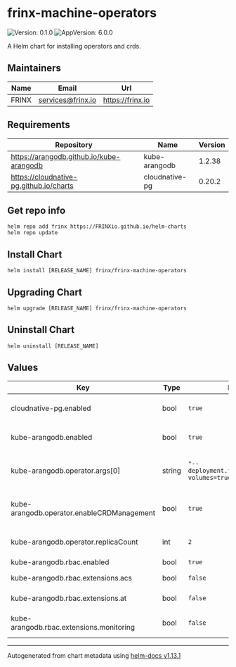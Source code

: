 # frinx-machine-operators

![Version: 0.1.0](https://img.shields.io/badge/Version-0.1.0-informational?style=flat-square) ![AppVersion: 6.0.0](https://img.shields.io/badge/AppVersion-6.0.0-informational?style=flat-square)

A Helm chart for installing operators and crds.

## Maintainers

| Name | Email | Url |
| ---- | ------ | --- |
| FRINX | <services@frinx.io> | <https://frinx.io> |

## Requirements

| Repository | Name | Version |
|------------|------|---------|
| https://arangodb.github.io/kube-arangodb | kube-arangodb | 1.2.38 |
| https://cloudnative-pg.github.io/charts | cloudnative-pg | 0.20.2 |

## Get repo info

```console
helm repo add frinx https://FRINXio.github.io/helm-charts
helm repo update
```

## Install Chart

```console
helm install [RELEASE_NAME] frinx/frinx-machine-operators
```

## Upgrading Chart

```console
helm upgrade [RELEASE_NAME] frinx/frinx-machine-operators
```

## Uninstall Chart

```console
helm uninstall [RELEASE_NAME]
```

## Values

| Key | Type | Default | Description |
|-----|------|---------|-------------|
| cloudnative-pg.enabled | bool | `true` | Enable cloudnative-pg |
| kube-arangodb.enabled | bool | `true` | Enable kube-arangodb |
| kube-arangodb.operator.args[0] | string | `"--deployment.feature.ephemeral-volumes=true"` | Additional arguments for the operator |
| kube-arangodb.operator.enableCRDManagement | bool | `true` | Enable CRD management for the operator |
| kube-arangodb.operator.replicaCount | int | `2` | Number of replicas for the operator |
| kube-arangodb.rbac.enabled | bool | `true` | Enable RBAC |
| kube-arangodb.rbac.extensions.acs | bool | `false` | Enable ACS extension |
| kube-arangodb.rbac.extensions.at | bool | `false` | Enable AT extension |
| kube-arangodb.rbac.extensions.monitoring | bool | `false` | Enable monitoring extension |

----------------------------------------------
Autogenerated from chart metadata using [helm-docs v1.13.1](https://github.com/norwoodj/helm-docs/releases/v1.13.1)
